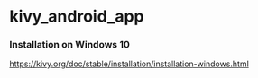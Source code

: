 # kivy_android_app

### Installation on Windows 10
https://kivy.org/doc/stable/installation/installation-windows.html
